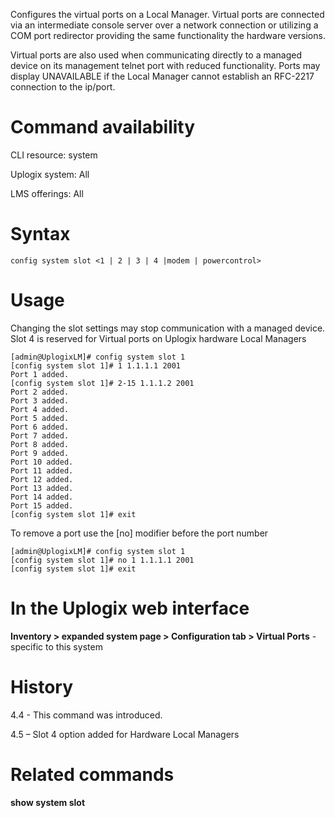 <!-- 5.4 -->

Configures the virtual ports on a Local Manager.  Virtual ports are connected via an intermediate console server over a network connection or utilizing a COM port redirector providing the same functionality the hardware versions.

Virtual ports are also used when communicating directly to a managed device on its management telnet port with reduced functionality. Ports may display UNAVAILABLE if the Local Manager cannot establish an RFC-2217 connection to the ip/port.

# Command availability 

CLI resource: system

Uplogix system: All

LMS offerings: All

# Syntax 

```
config system slot <1 | 2 | 3 | 4 |modem | powercontrol>
```

# Usage 

Changing the slot settings may stop communication with a managed device.  Slot 4 is reserved for Virtual ports on Uplogix hardware Local Managers

```
[admin@UplogixLM]# config system slot 1
[config system slot 1]# 1 1.1.1.1 2001
Port 1 added.
[config system slot 1]# 2-15 1.1.1.2 2001
Port 2 added.
Port 3 added.
Port 4 added.
Port 5 added.
Port 6 added.
Port 7 added.
Port 8 added.
Port 9 added.
Port 10 added.
Port 11 added.
Port 12 added.
Port 13 added.
Port 14 added.
Port 15 added.
[config system slot 1]# exit
```
To remove a port use the [no] modifier before the port number 


```
[admin@UplogixLM]# config system slot 1
[config system slot 1]# no 1 1.1.1.1 2001
[config system slot 1]# exit
```

# In the Uplogix web interface 

**Inventory > expanded system page > Configuration tab > Virtual Ports** - specific to this system

# History 

4.4 - This command was introduced.

4.5 – Slot 4 option added for Hardware Local Managers

# Related commands 

**show system slot**
